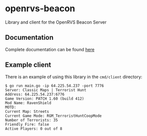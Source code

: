 # openrvs-beacon

Library and client for the OpenRVS Beacon Server

## Documentation

Complete documentation can be found [here](https://godoc.org/github.com/willroberts/openrvs-beacon)

## Example client

There is an example of using this library in the `cmd/client` directory:

```
$ go run main.go -ip 64.225.54.237 -port 7776
Server: Classic Maps | Terrorist Hunt
Address: 64.225.54.237:6776
Game Version: PATCH 1.60 (build 412)
Mod Name: RavenShield
MOTD: 
Current Map: Streets
Current Game Mode: RGM_TerroristHuntCoopMode
Number of Terrorists: 35
Friendly Fire: false
Active Players: 0 out of 8
```